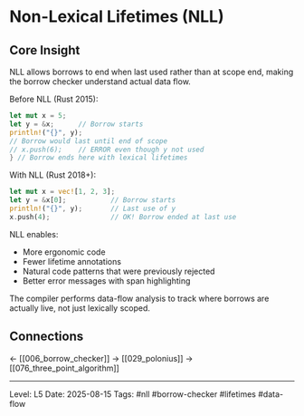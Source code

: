 # Non-Lexical Lifetimes (NLL)

## Core Insight
NLL allows borrows to end when last used rather than at scope end, making the borrow checker understand actual data flow.

Before NLL (Rust 2015):
```rust
let mut x = 5;
let y = &x;      // Borrow starts
println!("{}", y);
// Borrow would last until end of scope
// x.push(6);    // ERROR even though y not used
} // Borrow ends here with lexical lifetimes
```

With NLL (Rust 2018+):
```rust
let mut x = vec![1, 2, 3];
let y = &x[0];           // Borrow starts
println!("{}", y);       // Last use of y
x.push(4);               // OK! Borrow ended at last use
```

NLL enables:
- More ergonomic code
- Fewer lifetime annotations
- Natural code patterns that were previously rejected
- Better error messages with span highlighting

The compiler performs data-flow analysis to track where borrows are actually live, not just lexically scoped.

## Connections
← [[006_borrow_checker]]
→ [[029_polonius]]
→ [[076_three_point_algorithm]]

---
Level: L5
Date: 2025-08-15
Tags: #nll #borrow-checker #lifetimes #data-flow